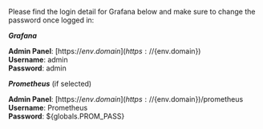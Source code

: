 Please find the login detail for Grafana below and make sure to change the password once logged in:

***Grafana***

**Admin Panel**: [https://${env.domain}](https://${env.domain})  
**Username**: admin  
**Password**: admin 


***Prometheus*** (if selected)

**Admin Panel**: [https://${env.domain}](https://${env.domain})/prometheus
**Username**: Prometheus  
**Password**: ${globals.PROM_PASS} 